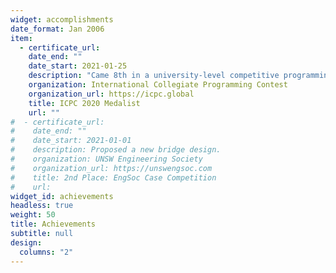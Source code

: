 ```yaml
---
widget: accomplishments
date_format: Jan 2006
item:
  - certificate_url: 
    date_end: ""
    date_start: 2021-01-25
    description: "Came 8th in a university-level competitive programming competition amongst 80 international teams."
    organization: International Collegiate Programming Contest
    organization_url: https://icpc.global
    title: ICPC 2020 Medalist
    url: ""
#  - certificate_url: 
#    date_end: ""
#    date_start: 2021-01-01
#    description: Proposed a new bridge design.
#    organization: UNSW Engineering Society
#    organization_url: https://unswengsoc.com
#    title: 2nd Place: EngSoc Case Competition
#    url: 
widget_id: achievements
headless: true
weight: 50
title: Achievements
subtitle: null
design:
  columns: "2"
---
```

